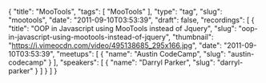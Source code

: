 {
  "title": "MooTools",
  "tags": [
    "MooTools"
  ],
  "type": "tag",
  "slug": "mootools",
  "date": "2011-09-10T03:53:39",
  "draft": false,
  "recordings": [
    {
      "title": "OOP in Javascript using MooTools instead of Jquery",
      "slug": "oop-in-javascript-using-mootools-instead-of-jquery",
      "thumbnail": "https://i.vimeocdn.com/video/495138685_295x166.jpg",
      "date": "2011-09-10T03:53:39",
      "meetups": [
        {
          "name": "Austin CodeCamp",
          "slug": "austin-codecamp"
        }
      ],
      "speakers": [
        {
          "name": "Darryl Parker",
          "slug": "darryl-parker"
        }
      ]
    }
  ]
}